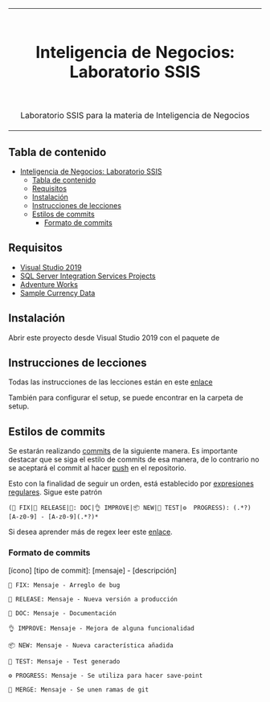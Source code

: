 <table align="center"><tr><td colspan="4" align="center" width="9999">

<br/>

# Inteligencia de Negocios: Laboratorio SSIS

<br/>

Laboratorio SSIS para la materia de Inteligencia de Negocios

</td></tr></table>

## Tabla de contenido

- [Inteligencia de Negocios: Laboratorio SSIS](#inteligencia-de-negocios-laboratorio-ssis)
  - [Tabla de contenido](#tabla-de-contenido)
  - [Requisitos](#requisitos)
  - [Instalación](#instalación)
  - [Instrucciones de lecciones](#instrucciones-de-lecciones)
  - [Estilos de commits](#estilos-de-commits)
    - [Formato de commits](#formato-de-commits)

## Requisitos

- [Visual Studio 2019](https://my.visualstudio.com/Downloads?q=visual%20studio%202019&wt.mc_id=o~msft~vscom~older-downloads)
- [SQL Server Integration Services Projects](https://my.visualstudio.com/Downloads?q=visual%20studio%202019&wt.mc_id=o~msft~vscom~older-downloads)
- [Adventure Works](https://utpac.sharepoint.com/:u:/s/2022-BI1IF241/EQHh3nsh2clGuTVUruu5dUkBX9auyC4AlIbXs81JZYspag?e=amXqd7)
- [Sample Currency Data](https://utpac.sharepoint.com/:t:/s/2022-BI1IF241/EfNBC-cb795BmURnzsMX508BHxJhm7ZJDxAEUmXgSa_Q1w?e=j0r2EJ)



## Instalación

Abrir este proyecto desde Visual Studio 2019 con el paquete de

## Instrucciones de lecciones

Todas las instrucciones de las lecciones están en este [enlace](https://learn.microsoft.com/en-us/sql/integration-services/lesson-1-create-a-project-and-basic-package-with-ssis?view=sql-server-ver16)

También para configurar el setup, se puede encontrar en la carpeta de setup.


## Estilos de commits

Se estarán realizando [commits](https://github.com/git-guides/git-commit) de la siguiente manera. Es importante destacar que se siga el estilo de commits de esa manera, de lo contrario no se aceptará el commit al hacer [push](https://git-scm.com/docs/git-push) en el repositorio.

Esto con la finalidad de seguir un orden, está establecido por [expresiones regulares](https://github.com/ziishaned/learn-regex/blob/master/README.md). Sigue este patrón

```
(🐛 FIX|🚀 RELEASE|📖: DOC|👌 IMPROVE|📦 NEW|🧪 TEST|⚙️  PROGRESS): (.*?)[A-z0-9] - [A-z0-9](.*?)*
```

Si desea aprender más de regex leer este [enlace](https://regexr.com/).

### Formato de commits

[ícono] [tipo de commit]: [mensaje] - [descripción]

`🐛 FIX: Mensaje - Arreglo de bug`

`🚀 RELEASE: Mensaje - Nueva versión a producción`

`📖 DOC: Mensaje - Documentación`

`👌 IMPROVE: Mensaje - Mejora de alguna funcionalidad`

`📦 NEW: Mensaje - Nueva característica añadida`

`🧪 TEST: Mensaje - Test generado`

`⚙️ PROGRESS: Mensaje - Se utiliza para hacer save-point`

`🌠 MERGE: Mensaje - Se unen ramas de git`

